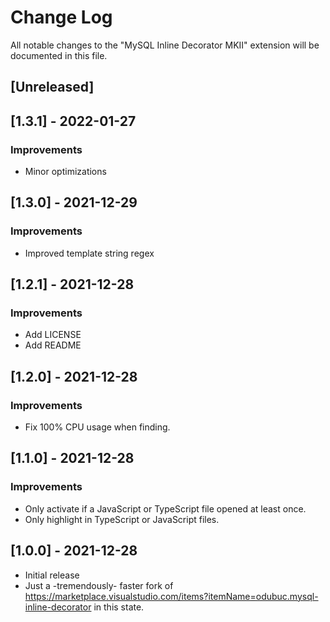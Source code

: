 # Change Log

All notable changes to the "MySQL Inline Decorator MKII" extension will be documented in this file.

## [Unreleased]

## [1.3.1] - 2022-01-27
### Improvements
- Minor optimizations

## [1.3.0] - 2021-12-29
### Improvements
- Improved template string regex

## [1.2.1] - 2021-12-28
### Improvements
- Add LICENSE
- Add README

## [1.2.0] - 2021-12-28
### Improvements
- Fix 100% CPU usage when finding.

## [1.1.0] - 2021-12-28
### Improvements
- Only activate if a JavaScript or TypeScript file opened at least once.
- Only highlight in TypeScript or JavaScript files.

## [1.0.0] - 2021-12-28
- Initial release
- Just a -tremendously- faster fork of https://marketplace.visualstudio.com/items?itemName=odubuc.mysql-inline-decorator in this state.